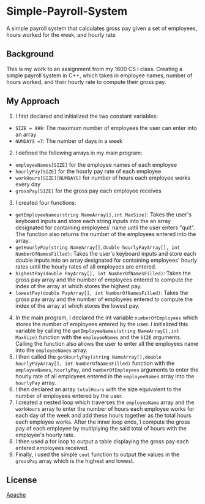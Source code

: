 # Simple-Payroll-System
A simple payroll system that calculates gross pay given a set of employees, hours worked for the week, and hourly rate

## Background
This is my work to an assignment from my 1600 CS I class: Creating a simple payroll system in C++, which takes in employee names, number of hours worked, and their hourly rate to compute their gross pay. 

## My Approach
1. I first declared and initialized the two constant variables:
  - <code>SIZE = 999</code>: The maximum number of employees the user can enter into an array
  - <code>NUMDAYS =7</code>: The number of days in a week
2. I defined the following arrays in my main program:
  - <code>employeeNames[SIZE]</code> for the employee names of each employee
  - <code>hourlyPay[SIZE]</code> for the hourly pay rate of each employee
  - <code>workHours[SIZE][NUMDAYS]</code> for number of hours each employee works every day
  - <code>grossPay[SIZE]</code> for the gross pay each employee receives
3. I created four functions:
  - <code>getEmployeeNames(string NameArray[],int MaxSize)</code>: Takes the user's keyboard inputs and store each string inputs into the an array designated for containing employees' name until the user enters "quit". The function also returns the number of the employees entered into the array.
  - <code>getHourlyPay(string NameArray[],double hourlyPayArray[], int NumberOfNamesFilled)</code>: Takes the user's keyboard inputs and store each double inputs into an array designated for containing employees' hourly rates until the hourly rates of all employees are entered. 
  - <code>highestPay(double PayArray[], int NumberOfNamesFilled)</code>: Takes the gross pay array and the number of employees entered to compute the index of the array at which stores the highest pay. 
  - <code>lowestPay(double PayArray[], int NumberOfNamesFilled)</code>: Takes the gross pay array and the number of employees entered to compute the index of the array at which stores the lowest pay. 
 4. In the main program, I declared the int variable <code>numberOfEmployees</code> which stores the number of employees entered by the user. I initialized this variable by calling the <code>getEmployeeNames(string NameArray[],int MaxSize)</code> function with the <code>employeeNames</code> and the <code>SIZE</code> arguments. Calling the function also allows the user to enter all the employees name into the <code>employeeNames</code> array.
 5. I then called the <code>getHourlyPay(string NameArray[],double hourlyPayArray[], int NumberOfNamesFilled)</code> function with the <code>employeeNames</code>, <code>hourlyPay</code>, and <code>numberOfEmployees</code> arguments to enter the hourly rate of all employees entered in the <code>employeeNames</code> array into the <code>hourlyPay</code> array.
 6. I then declared an array <code>totalHours</code> with the size equivalent to the number of employees entered by the user.
 7. I created a nested loop which traverses the <code>employeeName</code> array and the <code>workHours</code> array to enter the number of hours each employee works for each day of the week and add these hours together as the total hours each employee works. After the inner loop ends, I compute the gross pay of each employee by multiplying the said total of hours with the employee's hourly rate.
 8. I then used a for loop to output a table displaying the gross pay each entered employees received.
 9. Finally, i used the simple <code>cout</code> function to output the values in the <code>grossPay</code> array which is the highest and lowest.

## License
[Apache](https://choosealicense.com/licenses/apache-2.0/)
